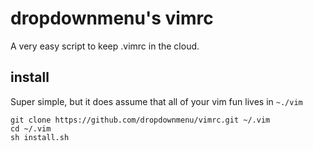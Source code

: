 dropdownmenu's vimrc
=============

A very easy script to keep .vimrc in the cloud.

install
-------

Super simple, but it does assume that all of your vim fun lives in `~./vim`

```
git clone https://github.com/dropdownmenu/vimrc.git ~/.vim
cd ~/.vim
sh install.sh
```


